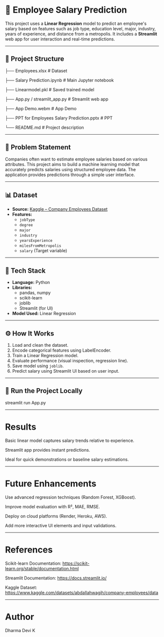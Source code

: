 # 🧠 Employee Salary Prediction

This project uses a **Linear Regression** model to predict an employee's salary based on features such as job type, education level, major, industry, years of experience, and distance from a metropolis. It includes a **Streamlit** web app for user interaction and real-time predictions.

---

## 📂 Project Structure

├── Employees.xlsx # Dataset

├── Salary Prediction.ipynb # Main Jupyter notebook

├── Linearmodel.pkl # Saved trained model

├── App.py / streamlit_app.py # Streamlit web app

├── App Demo.webm # App Demo 

├── PPT for Employees Salary Prediction.pptx # PPT

└── README.md # Project description


---

## 🧾 Problem Statement

Companies often want to estimate employee salaries based on various attributes. This project aims to build a machine learning model that accurately predicts salaries using structured employee data. The application provides predictions through a simple user interface.

---

## 📊 Dataset

- **Source:** [Kaggle – Company Employees Dataset](https://www.kaggle.com/datasets/abdallahwagih/company-employees)
- **Features:**
  - `jobType`
  - `degree`
  - `major`
  - `industry`
  - `yearsExperience`
  - `milesFromMetropolis`
  - `salary` (Target variable)

---

## 🧪 Tech Stack

- **Language:** Python
- **Libraries:** 
  - pandas, numpy
  - scikit-learn
  - joblib
  - Streamlit (for UI)
- **Model Used:** Linear Regression

---

## ⚙️ How It Works

1. Load and clean the dataset.
2. Encode categorical features using LabelEncoder.
3. Train a Linear Regression model.
4. Evaluate performance (visual inspection, regression line).
5. Save model using `joblib`.
6. Predict salary using Streamlit UI based on user input.

---

## 🚀 Run the Project Locally
streamlit run App.py

---

# Results
Basic linear model captures salary trends relative to experience.

Streamlit app provides instant predictions.

Ideal for quick demonstrations or baseline salary estimations.

---

# Future Enhancements

Use advanced regression techniques (Random Forest, XGBoost).

Improve model evaluation with R², MAE, RMSE.

Deploy on cloud platforms (Render, Heroku, AWS).

Add more interactive UI elements and input validations.

---

# References

Scikit-learn Documentation: 
https://scikit-learn.org/stable/documentation.html

Streamlit Documentation: 
https://docs.streamlit.io/

Kaggle Dataset: 
https://www.kaggle.com/datasets/abdallahwagih/company-employees/data

---

# Author
Dharma Devi K
